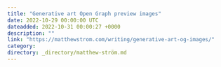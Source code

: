```yaml
---
title: "Generative art Open Graph preview images"
date: 2022-10-29 00:00:00 UTC
dateadded: 2022-10-31 00:00:27 +0000
description: ""
link: "https://matthewstrom.com/writing/generative-art-og-images/"
category:
directory: _directory/matthew-ström.md
---
```

